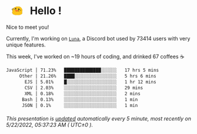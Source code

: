 <h1>   <img src="./spoink.gif" style="vertical-align:middle;" width="30px">   Hello ! </h1>

Nice to meet you!

Currently, I'm working on <a href='https://github.com/Asgarrrr/Luna'>`Luna`</a>, a Discord bot used by 73414 users with very unique features.

This week, I've worked on ~19 hours of coding, and drinked 67 coffees ☕

```
JavaScript │ 71.23%   ██████████████░░░░░░   17 hrs 5 mins
     Other │ 21.26%   ████░░░░░░░░░░░░░░░░   5 hrs 6 mins
       EJS │ 5.01%    █░░░░░░░░░░░░░░░░░░░   1 hr 12 mins
       CSV │ 2.03%    ░░░░░░░░░░░░░░░░░░░░   29 mins
       XML │ 0.18%    ░░░░░░░░░░░░░░░░░░░░   2 mins
      Bash │ 0.13%    ░░░░░░░░░░░░░░░░░░░░   1 min
      JSON │ 0.1%     ░░░░░░░░░░░░░░░░░░░░   1 min
```

###### This presentation is [updated](https://github.com/Asgarrrr) automatically every 5 minute, most recently on 5/22/2022, 05:37:23 AM ( UTC±0 ).